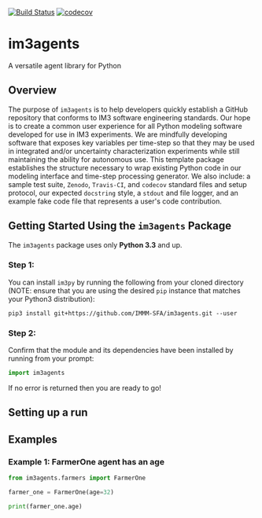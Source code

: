 [![Build Status](https://travis-ci.org/IMMM-SFA/im3py.svg?branch=master)](https://travis-ci.org/IMMM-SFA/im3py) 
[![codecov](https://codecov.io/gh/IMMM-SFA/im3py/branch/master/graph/badge.svg)](https://codecov.io/gh/IMMM-SFA/im3py)

# im3agents
A versatile agent library for Python


## Overview
The purpose of `im3agents` is to help developers quickly establish a GitHub repository that conforms to IM3 software engineering standards.  Our hope is to create a common user experience for all Python modeling software developed for use in IM3 experiments.  We are mindfully developing software that exposes key variables per time-step so that they may be used in integrated and/or uncertainty characterization experiments while still maintaining the ability for autonomous use.  This template package establishes the structure necessary to wrap existing Python code in our modeling interface and time-step processing generator.  We also include:  a sample test suite, `Zenodo`, `Travis-CI`, and `codecov` standard files and setup protocol, our expected `docstring` style, a `stdout` and file logger, and an example fake code file that represents a user's code contribution.

## Getting Started Using the `im3agents` Package
The `im3agents` package uses only **Python 3.3** and up.

### Step 1:
You can install `im3py` by running the following from your cloned directory (NOTE: ensure that you are using the desired `pip` instance that matches your Python3 distribution):

`pip3 install git+https://github.com/IMMM-SFA/im3agents.git --user`

### Step 2:
Confirm that the module and its dependencies have been installed by running from your prompt:

```python
import im3agents
```

If no error is returned then you are ready to go!

## Setting up a run

## Examples

### Example 1:  FarmerOne agent has an age
```python
from im3agents.farmers import FarmerOne

farmer_one = FarmerOne(age=32)

print(farmer_one.age)
```
